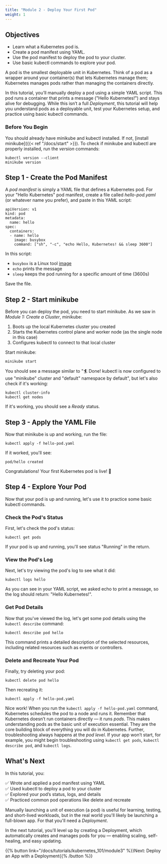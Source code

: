 ```yaml
---
title: "Module 2 - Deploy Your First Pod"
weight: 1
--- 
```


## Objectives
- Learn what a Kubernetes pod is.
- Create a pod manifest using YAML.
- Use the pod manifest to deploy the pod to your cluster.
- Use basic kubectl commands to explore your pod.


A pod is the smallest deployable unit in Kubernetes. Think of a pod as a wrapper around your container(s) that lets Kubernetes manage them; Kubernetes manages pods rather than managing the containers directly. 

In this tutorial, you’ll manually deploy a pod using a simple YAML script. This pod runs a container that prints a message ("Hello Kubernetes!") and stays alive for debugging. While this isn’t a full _Deployment_, this tutorial will help you understand pods as a deployable unit, test your Kubernetes setup, and practice using basic kubectl commands.

### Before You Begin

You should already have minikube and kubectl installed. If not, [install minikube]({{< ref "/docs/start" >}}).  To check if minikube and kubectl are properly installed, run the *version* commands:

```shell
kubectl version --client
minikube version
```

## Step 1 - Create the Pod Manifest

A _pod manifest_ is simply a YAML file that defines a Kubernetes pod. For your "Hello Kubernetes" pod manifest, create a file called _hello-pod.yaml_ (or whatever name you prefer), and paste in this YAML script:

```shell
apiVersion: v1
kind: pod
metadata:
  name: hello
spec:
  containers:
  - name: hello
    image: busybox
    command: ["sh", "-c", "echo Hello, Kubernetes! && sleep 3600"]
```

In this script:
- `busybox` is a Linux tool [image](https://kubernetes.io/docs/concepts/containers/images/)
- `echo` prints the message
-  `sleep` keeps the pod running for a specific amount of time (3600s)

Save the file.

## Step 2 - Start minikube

Before you can deploy the pod, you need to start minikube. As we saw in _Module 1: Create a Cluster_, minikube:

1. Boots up the local Kubernetes cluster you created
2. Starts the Kubernetes control plane and worker node (as the single node in this case)
3. Configures kubectl to connect to that local cluster

Start minikube:

```shell
minikube start
```

You should see a message similar to "🏄  Done! kubectl is now configured to use "minikube" cluster and "default" namespace by default", but let's also check if it's working:

```shell
kubectl cluster-info
kubectl get nodes
```

If it's working, you should see a _Ready_ status.

## Step 3 - Apply the YAML File

Now that minikube is up and working, run the file:

```shell
kubectl apply -f hello-pod.yaml
```

If it worked, you'll see:

```shell
pod/hello created
```

Congratulations! Your first Kubernetes pod is live! 🎉

## Step 4 - Explore Your Pod

Now that your pod is up and running, let's use it to practice some basic kubectl commands.

### Check the Pod's Status

First, let's check the pod's status:

```shell
kubectl get pods
```

If your pod is up and running, you'll see status "Running" in the return.

### View the Pod's Log

Next, let's try viewing the pod's log to see what it did:

```shell
kubectl logs hello
```

As you can see in your YAML script, we asked echo to print a message, so the log should return: "Hello Kubernetes!".

### Get Pod Details

Now that you've viewed the log, let's get some pod details using the `kubectl describe` command:

```shell
kubectl describe pod hello
```

This command prints a detailed description of the selected resources, including related resources such as events or controllers.

### Delete and Recreate Your Pod

Finally, try deleting your pod:

```shell
kubectl delete pod hello
```

Then recreating it:

```shell
kubectl apply -f hello-pod.yaml
```

Nice work! When you run the `kubectl apply -f hello-pod.yaml` command, Kubernetes schedules the pod to a node and runs it. Remember that Kubernetes doesn’t run containers directly — it runs _pods_. This makes understanding pods as the basic unit of execution essential. They are the core building block of everything you will do in Kubernetes. Further, troubleshooting always happens at the _pod level_. If your app won’t start, for example, you might begin troubleshooting using `kubectl get pods`, `kubectl describe pod`, and `kubectl logs`.

## What's Next

In this tutorial, you:

✅ Wrote and applied a pod manifest using YAML <br/>
✅ Used kubectl to deploy a pod to your cluster <br/>
✅ Explored your pod’s status, logs, and details <br/>
✅ Practiced common pod operations like delete and recreate <br/>

Manually launching a unit of execution (a pod) is useful for learning, testing, and short-lived workloads, but in the real world you'll likely be launching a full-blown app. For that you'll need a _Deployment_. 

In the next tutorial, you'll level up by creating a Deployment, which automatically creates and manages pods for you — enabling scaling, self-healing, and easy updating.

{{% button link="/docs/tutorials/kubernetes_101/module3" %}}Next: Deploy an App with a Deployment{{% /button %}}
